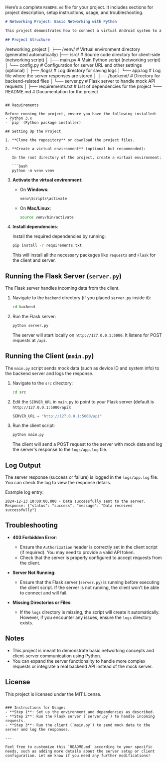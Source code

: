 Here’s a complete `README.md` file for your project. It includes sections for project description, setup instructions, usage, and troubleshooting.

```markdown
# Networking Project: Basic Networking with Python

This project demonstrates how to connect a virtual Android system to a backend server using Python. The client (Android system) sends mock data to a server via HTTP requests and logs the server's response.

## Project Structure

```
/networking_project
│
├── /venv/                    # Virtual environment directory (generated automatically)
├── /src/                     # Source code directory for client-side (networking script)
│   ├── main.py               # Main Python script (networking script)
│   └── config.py             # Configuration for server URL and other settings (optional)
│
├── /logs/                    # Log directory for saving logs
│   └── app.log               # Log file where the server responses are stored
│
├── /backend/                 # Directory for backend-related files
│   └── server.py             # Flask server to handle mock API requests
│
├── requirements.txt          # List of dependencies for the project
└── README.md                 # Documentation for the project
```

## Requirements

Before running the project, ensure you have the following installed:
- Python 3.x
- `pip` (Python package installer)

## Setting Up the Project

1. **Clone the repository** or download the project files.

2. **Create a virtual environment** (optional but recommended):

   In the root directory of the project, create a virtual environment:

   ```bash
   python -m venv venv
   ```

3. **Activate the virtual environment**:

   - On **Windows**:
     ```bash
     venv\Scripts\activate
     ```

   - On **Mac/Linux**:
     ```bash
     source venv/bin/activate
     ```

4. **Install dependencies**:

   Install the required dependencies by running:

   ```bash
   pip install -r requirements.txt
   ```

   This will install all the necessary packages like `requests` and `Flask` for the client and server.

## Running the Flask Server (`server.py`)

The Flask server handles incoming data from the client.

1. Navigate to the `backend` directory (if you placed `server.py` inside it):

   ```bash
   cd backend
   ```

2. Run the Flask server:

   ```bash
   python server.py
   ```

   The server will start locally on `http://127.0.0.1:5000`. It listens for POST requests at `/api`.

## Running the Client (`main.py`)

The `main.py` script sends mock data (such as device ID and system info) to the backend server and logs the response.

1. Navigate to the `src` directory:

   ```bash
   cd src
   ```

2. Edit the `SERVER_URL` in `main.py` to point to your Flask server (default is `http://127.0.0.1:5000/api`):

   ```python
   SERVER_URL = "http://127.0.0.1:5000/api"
   ```

3. Run the client script:

   ```bash
   python main.py
   ```

   The client will send a POST request to the server with mock data and log the server's response to the `logs/app.log` file.

## Log Output

The server response (success or failure) is logged in the `logs/app.log` file. You can check the log to view the response details.

Example log entry:
```
2024-12-13 10:00:00,000 - Data successfully sent to the server. Response: {"status": "success", "message": "Data received successfully"}
```

## Troubleshooting

- **403 Forbidden Error**: 
   - Ensure the `Authorization` header is correctly set in the client script (if required). You may need to provide a valid API token.
   - Check that the server is properly configured to accept requests from the client.

- **Server Not Running**: 
   - Ensure that the Flask server (`server.py`) is running before executing the client script. If the server is not running, the client won't be able to connect and will fail.

- **Missing Directories or Files**:
   - If the `logs` directory is missing, the script will create it automatically. However, if you encounter any issues, ensure the `logs` directory exists.

## Notes

- This project is meant to demonstrate basic networking concepts and client-server communication using Python.
- You can expand the server functionality to handle more complex requests or integrate a real backend API instead of the mock server.

## License

This project is licensed under the MIT License.

```

### Instructions for Usage:
- **Step 1**: Set up the environment and dependencies as described.
- **Step 2**: Run the Flask server (`server.py`) to handle incoming requests.
- **Step 3**: Run the client (`main.py`) to send mock data to the server and log the responses.

---

Feel free to customize this `README.md` according to your specific needs, such as adding more details about the server setup or client configuration. Let me know if you need any further modifications!